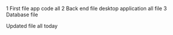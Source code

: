 1 First file app code all
2 Back end file desktop application all file 
3 Database file 

Updated file all today